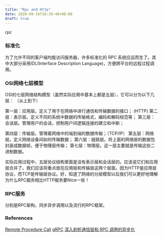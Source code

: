 ```yaml
---
title: "Rpc and Http"
date: 2020-09-16T10:39:40+08:00
draft: true
---
```


rpc

### 标准化
为了允许不同的客户端均能访问服务器，许多标准化的 RPC 系统应运而生了。其中大部分采用IDL(Interface Description Language)，方便跨平台的远程过程调用。



### OSI网络七层模型
OSI的七层网络结构模型（虽然实际应用中基本上都是五层），它可以分为以下几层： （从上到下）

第一层：应用层。定义了用于在网络中进行通信和传输数据的接口； (HTTP)
第二层：表示层。定义不同的系统中数据的传输格式，编码和解码规范等；
第三层：会话层。管理用户的会话，控制用户间逻辑连接的建立和中断；

第四层：传输层。管理着网络中的端到端的数据传输；（TCP/IP）
第五层：网络层。定义网络设备间如何传输数据；
第六层：链路层。将上面的网络层的数据包封装成数据帧，便于物理层传输；
第七层：物理层。这一层主要就是传输这些二进制数据。

实际应用过程中，五层协议结构里面是没有表示层和会话层的。应该说它们和应用层合并了。我们应该将重点放在应用层和传输层这两个层面。因为HTTP是应用层协议，而TCP是传输层协议。好，知道了网络的分层模型以后我们可以更好地理解为什么RPC服务相比HTTP服务要Nice一些！


### RPC服务

分别是RPC架构，同步异步调用以及流行的RPC框架。


### References
[Remote Procedure Call](/pages/remote-procedure-call)
[gRPC](https://en.wikipedia.org/wiki/GRPC)
[深入剖析通信层和 RPC 调用的异步化](https://juejin.im/post/6844903761794564104)
[](https://mp.weixin.qq.com/mp/appmsgalbum?action=getalbum&album_id=1358237826197962753&__biz=MzUzNTY5MzU2MA==#wechat_redirect)